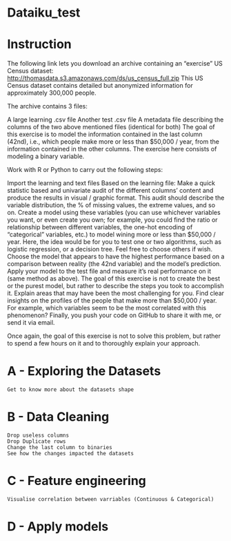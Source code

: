 # Dataiku_test

# Instruction
The following link lets you download an archive containing an “exercise” US Census dataset: http://thomasdata.s3.amazonaws.com/ds/us_census_full.zip This US Census dataset contains detailed but anonymized information for approximately 300,000 people.

The archive contains 3 files:

A large learning .csv file
Another test .csv file
A metadata file describing the columns of the two above mentioned files (identical for both)
The goal of this exercise is to model the information contained in the last column (42nd), i.e., which people make more or less than $50,000 / year, from the information contained in the other columns. The exercise here consists of modeling a binary variable.

Work with R or Python to carry out the following steps:

Import the learning and text files
Based on the learning file:
Make a quick statistic based and univariate audit of the different columns’ content and produce the results in visual / graphic format. This audit should describe the variable distribution, the % of missing values, the extreme values, and so on.
Create a model using these variables (you can use whichever variables you want, or even create you own; for example, you could find the ratio or relationship between different variables, the one-hot encoding of “categorical” variables, etc.) to model wining more or less than $50,000 / year. Here, the idea would be for you to test one or two algorithms, such as logistic regression, or a decision tree. Feel free to choose others if wish.
Choose the model that appears to have the highest performance based on a comparison between reality (the 42nd variable) and the model’s prediction.
Apply your model to the test file and measure it’s real performance on it (same method as above).
The goal of this exercise is not to create the best or the purest model, but rather to describe the steps you took to accomplish it. Explain areas that may have been the most challenging for you. Find clear insights on the profiles of the people that make more than $50,000 / year. For example, which variables seem to be the most correlated with this phenomenon? Finally, you push your code on GitHub to share it with me, or send it via email.

Once again, the goal of this exercise is not to solve this problem, but rather to spend a few hours on it and to thoroughly explain your approach.


# A - Exploring the Datasets
    Get to know more about the datasets shape
# B - Data Cleaning
    Drop useless columns
    Drop Duplicate rows
    Change the last column to binaries
    See how the changes impacted the datasets
# C - Feature engineering
    Visualise correlation between varriables (Continuous & Categorical)
# D - Apply models
